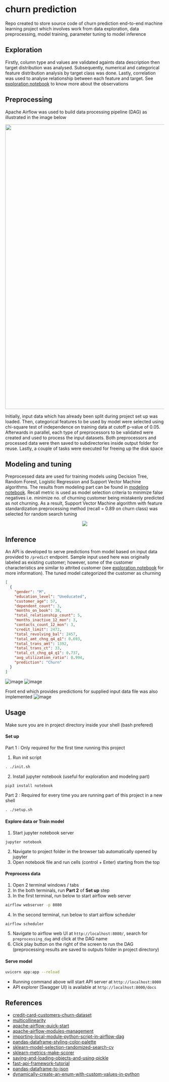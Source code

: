# churn prediction

Repo created to store source code of churn prediction end-to-end machine learning project which involves work from data exploration, data preprocessing, model training, parameter tuning to model inference

## Exploration

Firstly, column type and values are validated againts data description then target distribution was analysed. Subsequently, numerical and categorical feature distribution analysis by target class was done. Lastly, correlation was used to analyse relationship between each feature and target. See [exploration notebook](https://github.com/ppkgtmm/churn-prediction/blob/main/exploration.ipynb) to know more about the observations

## Preprocessing

Apache Airflow was used to build data processing pipeline (DAG) as illustrated in the image below

<img width=900 src="https://user-images.githubusercontent.com/57994731/168348130-19bf7d40-0140-4b78-bd15-00be5e3a6675.png" />

Initially, input data which has already been split during project set up was loaded. Then, categorical features to be used by model were selected using chi-square test of independence on training data at cutoff p-value of 0.05. Afterwards in parallel, each type of preprocessors to be validated were created and used to process the input datasets. Both preprocessors and processed data were then saved to subdirectories inside output folder for reuse. Lastly, a couple of tasks were executed for freeing up the disk space

## Modeling and tuning

Preprocessed data are used for training models using Decision Tree, Random Forest, Logistic Regression and Support Vector Machine algorithms. The results from modeling part can be found in [modeling notebook](https://github.com/ppkgtmm/hello-hello/blob/main/modeling.ipynb). Recall metric is used as model selection criteria to minimize false negatives i.e. minimize no. of churning customer being mistakenly predicted as not churning. As a result, Support Vector Machine algorithm with feature standardization preprocessing method (recall = 0.89 on churn class) was selected for random search tuning

<p align="center">
<img src="https://user-images.githubusercontent.com/57994731/168349011-5be9af25-51c3-4565-b256-469b3938cd26.png" />
</p>

## Inference

An API is developed to serve predictions from model based on input data provided to `/predict` endpoint. Sample input used here was originally labeled as existing customer; however, some of the customer characteristics are similar to attrited customer (see [exploration notebook](https://github.com/ppkgtmm/hello-hello/blob/main/exploration.ipynb) for more information). The tuned model categorized the customer as churning

```json
[
  {
    "gender": "M",
    "education_level": "Uneducated",
    "customer_age": 57,
    "dependent_count": 3,
    "months_on_book": 38,
    "total_relationship_count": 5,
    "months_inactive_12_mon": 3,
    "contacts_count_12_mon": 3,
    "credit_limit": 2472,
    "total_revolving_bal": 2457,
    "total_amt_chng_q4_q1": 0.693,
    "total_trans_amt": 1392,
    "total_trans_ct": 33,
    "total_ct_chng_q4_q1": 0.737,
    "avg_utilization_ratio": 0.994,
    "prediction": "Churn"
  }
]
```

![image](https://user-images.githubusercontent.com/57994731/168351648-4669022d-1b5b-4a08-8600-9eee9c3c9f02.png)
![image](https://user-images.githubusercontent.com/57994731/168353360-47e23644-3c5f-4d08-9a2d-3c9101ac8694.png)

Front end which provides predictions for supplied input data file was also implemented
![image](https://user-images.githubusercontent.com/57994731/246894228-dfd0cfc4-33a1-41ec-be0c-73bbdd019ce3.png)

## Usage

Make sure you are in project directory inside your shell (bash prefered)

#### Set up

Part 1 : Only required for the first time running this project

1. Run init script

```sh
. ./init.sh
```

2. Install jupyter notebook (useful for exploration and modeling part)

```sh
pip3 install notebook
```

Part 2 : Required for every time you are running part of this project in a new shell

```sh
. ./setup.sh
```

#### Explore data or Train model

1. Start jupyter notebook server

```
jupyter notebook
```

2. Navigate to project folder in the browser tab automatically opened by jupyter
3. Open notebook file and run cells (control + Enter) starting from the top

#### Preprocess data

1. Open 2 terminal windows / tabs
2. In the both terminals, run **Part 2** of **Set up** step
3. In the first terminal, run below to start airflow web server

```sh
airflow webserver -p 8080
```

4. In the second terminal, run below to start airflow scheduler

```sh
airflow scheduler
```

5. Navigate to airflow web UI at `http://localhost:8080/`, search for `preprocessing_dag` and click at the DAG name
6. Click play button on the right of the screen to run the DAG (preprocessing results are saved to outputs folder in project directory)

#### Serve model

```sh
uvicorn app:app --reload
```

- Running command above will start API server at `http://localhost:8000`
- API explorer (Swagger UI) is available at `http://localhost:8000/docs`

## References

- [credit-card-customers-churn-dataset](https://www.kaggle.com/datasets/sakshigoyal7/credit-card-customers)
- [multicollinearity](https://en.wikipedia.org/wiki/Multicollinearity)
- [apache-airflow-quick-start](https://airflow.apache.org/docs/apache-airflow/stable/start/local.html)
- [apache-airflow-modules-management](https://airflow.apache.org/docs/apache-airflow/stable/modules_management.html)
- [importing-local-module-python-script-in-airflow-dag](https://stackoverflow.com/questions/50150384/importing-local-module-python-script-in-airflow-dag)
- [pandas-dataframe-styling-color-palette](https://pandas.pydata.org/docs/user_guide/style.html)
- [sklearn-model-selection-randomized-search-cv](https://scikit-learn.org/stable/modules/generated/sklearn.model_selection.RandomizedSearchCV.html)
- [sklearn-metrics-make-scorer](https://scikit-learn.org/stable/modules/generated/sklearn.metrics.make_scorer.html)
- [saving-and-loading-objects-and-using-pickle](https://stackoverflow.com/questions/4530611/saving-and-loading-objects-and-using-pickle)
- [fast-api-framework-tutorial](https://fastapi.tiangolo.com/)
- [pandas-dataframe-to-json](https://pandas.pydata.org/docs/reference/api/pandas.DataFrame.to_json.html)
- [dynamically-create-an-enum-with-custom-values-in-python](https://stackoverflow.com/questions/33690064/dynamically-create-an-enum-with-custom-values-in-python)
